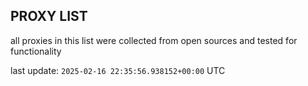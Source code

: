 ## PROXY LIST

all proxies in this list were collected from open sources and tested for functionality

last update: `2025-02-16 22:35:56.938152+00:00` UTC